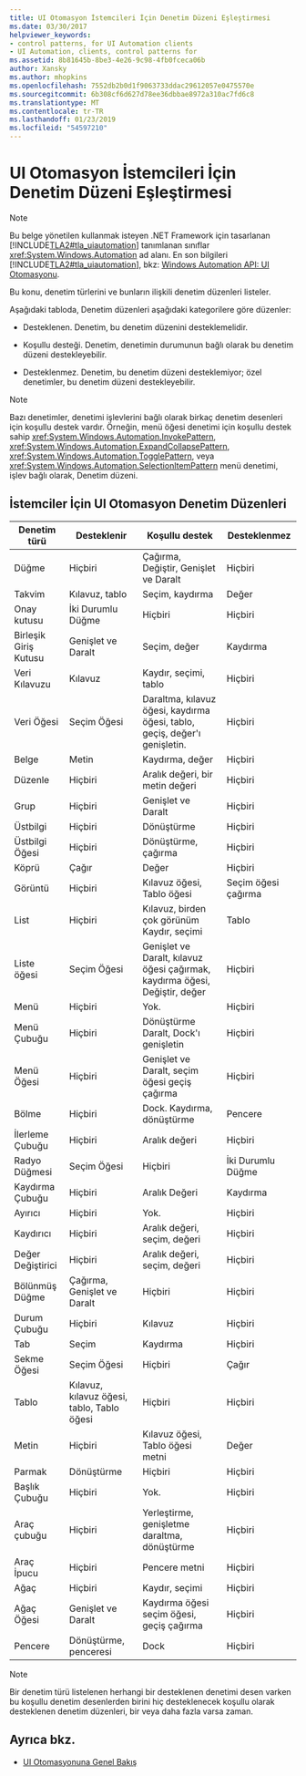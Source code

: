```yaml
---
title: UI Otomasyon İstemcileri İçin Denetim Düzeni Eşleştirmesi
ms.date: 03/30/2017
helpviewer_keywords:
- control patterns, for UI Automation clients
- UI Automation, clients, control patterns for
ms.assetid: 8b81645b-8be3-4e26-9c98-4fb0fceca06b
author: Xansky
ms.author: mhopkins
ms.openlocfilehash: 7552db2b0d1f9063733ddac29612057e0475570e
ms.sourcegitcommit: 6b308cf6d627d78ee36dbbae8972a310ac7fd6c8
ms.translationtype: MT
ms.contentlocale: tr-TR
ms.lasthandoff: 01/23/2019
ms.locfileid: "54597210"
---
```

# <a name="control-pattern-mapping-for-ui-automation-clients"></a>UI Otomasyon İstemcileri İçin Denetim Düzeni Eşleştirmesi
> [!NOTE]
>  Bu belge yönetilen kullanmak isteyen .NET Framework için tasarlanan [!INCLUDE[TLA2#tla_uiautomation](../../../includes/tla2sharptla-uiautomation-md.md)] tanımlanan sınıflar <xref:System.Windows.Automation> ad alanı. En son bilgileri [!INCLUDE[TLA2#tla_uiautomation](../../../includes/tla2sharptla-uiautomation-md.md)], bkz: [Windows Automation API: UI Otomasyonu](https://go.microsoft.com/fwlink/?LinkID=156746).  
  
 Bu konu, denetim türlerini ve bunların ilişkili denetim düzenleri listeler.  
  
 Aşağıdaki tabloda, Denetim düzenleri aşağıdaki kategorilere göre düzenler:  
  
-   Desteklenen. Denetim, bu denetim düzenini desteklemelidir.  
  
-   Koşullu desteği. Denetim, denetimin durumunun bağlı olarak bu denetim düzeni destekleyebilir.  
  
-   Desteklenmez. Denetim, bu denetim düzeni desteklemiyor; özel denetimler, bu denetim düzeni destekleyebilir.  
  
> [!NOTE]
>  Bazı denetimler, denetimi işlevlerini bağlı olarak birkaç denetim desenleri için koşullu destek vardır. Örneğin, menü öğesi denetimi için koşullu destek sahip <xref:System.Windows.Automation.InvokePattern>, <xref:System.Windows.Automation.ExpandCollapsePattern>, <xref:System.Windows.Automation.TogglePattern>, veya <xref:System.Windows.Automation.SelectionItemPattern> menü denetimi, işlev bağlı olarak, Denetim düzeni.  
  
<a name="control_mapping_clients"></a>   
## <a name="ui-automation-control-patterns-for-clients"></a>İstemciler İçin UI Otomasyon Denetim Düzenleri  
  
|Denetim türü|Desteklenir|Koşullu destek|Desteklenmez|  
|------------------|---------------|-------------------------|-------------------|  
|Düğme|Hiçbiri|Çağırma, Değiştir, Genişlet ve Daralt|Hiçbiri|  
|Takvim|Kılavuz, tablo|Seçim, kaydırma|Değer|  
|Onay kutusu|İki Durumlu Düğme|Hiçbiri|Hiçbiri|  
|Birleşik Giriş Kutusu|Genişlet ve Daralt|Seçim, değer|Kaydırma|  
|Veri Kılavuzu|Kılavuz|Kaydır, seçimi, tablo|Hiçbiri|  
|Veri Öğesi|Seçim Öğesi|Daraltma, kılavuz öğesi, kaydırma öğesi, tablo, geçiş, değer'ı genişletin.|Hiçbiri|  
|Belge|Metin|Kaydırma, değer|Hiçbiri|  
|Düzenle|Hiçbiri|Aralık değeri, bir metin değeri|Hiçbiri|  
|Grup|Hiçbiri|Genişlet ve Daralt|Hiçbiri|  
|Üstbilgi|Hiçbiri|Dönüştürme|Hiçbiri|  
|Üstbilgi Öğesi|Hiçbiri|Dönüştürme, çağırma|Hiçbiri|  
|Köprü|Çağır|Değer|Hiçbiri|  
|Görüntü|Hiçbiri|Kılavuz öğesi, Tablo öğesi|Seçim öğesi çağırma|  
|List|Hiçbiri|Kılavuz, birden çok görünüm Kaydır, seçimi|Tablo|  
|Liste öğesi|Seçim Öğesi|Genişlet ve Daralt, kılavuz öğesi çağırmak, kaydırma öğesi, Değiştir, değer|Hiçbiri|  
|Menü|Hiçbiri|Yok.|Hiçbiri|  
|Menü Çubuğu|Hiçbiri|Dönüştürme Daralt, Dock'ı genişletin|Hiçbiri|  
|Menü Öğesi|Hiçbiri|Genişlet ve Daralt, seçim öğesi geçiş çağırma|Hiçbiri|  
|Bölme|Hiçbiri|Dock. Kaydırma, dönüştürme|Pencere|  
|İlerleme Çubuğu|Hiçbiri|Aralık değeri|Hiçbiri|  
|Radyo Düğmesi|Seçim Öğesi|Hiçbiri|İki Durumlu Düğme|  
|Kaydırma Çubuğu|Hiçbiri|Aralık Değeri|Kaydırma|  
|Ayırıcı|Hiçbiri|Yok.|Hiçbiri|  
|Kaydırıcı|Hiçbiri|Aralık değeri, seçim, değeri|Hiçbiri|  
|Değer Değiştirici|Hiçbiri|Aralık değeri, seçim, değeri|Hiçbiri|  
|Bölünmüş Düğme|Çağırma, Genişlet ve Daralt|Hiçbiri|Hiçbiri|  
|Durum Çubuğu|Hiçbiri|Kılavuz|Hiçbiri|  
|Tab|Seçim|Kaydırma|Hiçbiri|  
|Sekme Öğesi|Seçim Öğesi|Hiçbiri|Çağır|  
|Tablo|Kılavuz, kılavuz öğesi, tablo, Tablo öğesi|Hiçbiri|Hiçbiri|  
|Metin|Hiçbiri|Kılavuz öğesi, Tablo öğesi metni|Değer|  
|Parmak|Dönüştürme|Hiçbiri|Hiçbiri|  
|Başlık Çubuğu|Hiçbiri|Yok.|Hiçbiri|  
|Araç çubuğu|Hiçbiri|Yerleştirme, genişletme daraltma, dönüştürme|Hiçbiri|  
|Araç İpucu|Hiçbiri|Pencere metni|Hiçbiri|  
|Ağaç|Hiçbiri|Kaydır, seçimi|Hiçbiri|  
|Ağaç Öğesi|Genişlet ve Daralt|Kaydırma öğesi seçim öğesi, geçiş çağırma|Hiçbiri|  
|Pencere|Dönüştürme, penceresi|Dock|Hiçbiri|  
  
> [!NOTE]
>  Bir denetim türü listelenen herhangi bir desteklenen denetimi desen varken bu koşullu denetim desenlerden birini hiç desteklenecek koşullu olarak desteklenen denetim düzenleri, bir veya daha fazla varsa zaman.  
  
## <a name="see-also"></a>Ayrıca bkz.
- [UI Otomasyonuna Genel Bakış](../../../docs/framework/ui-automation/ui-automation-overview.md)
